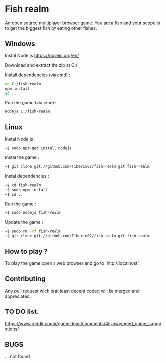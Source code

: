 Fish realm
====

An open source multiplayer browser game. You are a fish and your scope is to get the biggest fish by eating other fishes.

## Windows

Instal Node.js
https://nodejs.org/en/

Download and extract the zip at C:/

Install dependencies (via cmd) :
```sh
cd C:/fish-realm
npm install
cd ..
```

Run the game (via cmd) :
```sh
nodejs C:/fish-realm
```

## Linux

Instal Node.js :
```sh
~$ sudo apt-get install nodejs
```

Instal the game :
```sh
~$ git clone git://github.com/Tiberiu02/fish-realm.git fish-realm
```

Instal dependencies :
```sh
~$ cd fish-realm
~$ sudo npm install
~$ cd ..
```

Run the game :
```sh
~$ sudo nodejs fish-realm
```

Update the game :
```sh
~$ sudo rm -rf fish-realm
~$ git clone git://github.com/Tiberiu02/fish-realm.git fish-realm
```

## How to play ?

To play the game open a web browser and go to 'http://localhost'.

## Contributing

Any pull request wich is at least decent coded will be merged and appreciated.

## TO DO list:

https://www.reddit.com/r/gameideas/comments/45jmwy/need_game_suggestions/

## BUGS

... not found
